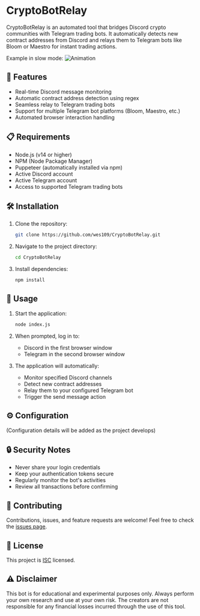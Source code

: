 # CryptoBotRelay

CryptoBotRelay is an automated tool that bridges Discord crypto communities with Telegram trading bots. It automatically detects new contract addresses from Discord and relays them to Telegram bots like Bloom or Maestro for instant trading actions.

Example in slow mode:
![Animation](https://github.com/user-attachments/assets/5314ae0f-a3bc-4b15-985f-cfed4606ec84)


## 🚀 Features

- Real-time Discord message monitoring
- Automatic contract address detection using regex
- Seamless relay to Telegram trading bots
- Support for multiple Telegram bot platforms (Bloom, Maestro, etc.)
- Automated browser interaction handling

## 📋 Requirements

- Node.js (v14 or higher)
- NPM (Node Package Manager)
- Puppeteer (automatically installed via npm)
- Active Discord account
- Active Telegram account
- Access to supported Telegram trading bots

## 🛠️ Installation

1. Clone the repository:
   ```bash
   git clone https://github.com/wes109/CryptoBotRelay.git
   ```

2. Navigate to the project directory:
   ```bash
   cd CryptoBotRelay
   ```

3. Install dependencies:
   ```bash
   npm install
   ```

## 🔧 Usage

1. Start the application:
   ```bash
   node index.js
   ```

2. When prompted, log in to:
   - Discord in the first browser window
   - Telegram in the second browser window

3. The application will automatically:
   - Monitor specified Discord channels
   - Detect new contract addresses
   - Relay them to your configured Telegram bot
   - Trigger the send message action

## ⚙️ Configuration

(Configuration details will be added as the project develops)

## 🔒 Security Notes

- Never share your login credentials
- Keep your authentication tokens secure
- Regularly monitor the bot's activities
- Review all transactions before confirming

## 🤝 Contributing

Contributions, issues, and feature requests are welcome! Feel free to check the [issues page](https://github.com/wes109/CryptoBotRelay/issues).

## 📝 License

This project is [ISC](https://opensource.org/licenses/ISC) licensed.

## ⚠️ Disclaimer

This bot is for educational and experimental purposes only. Always perform your own research and use at your own risk. The creators are not responsible for any financial losses incurred through the use of this tool. 
